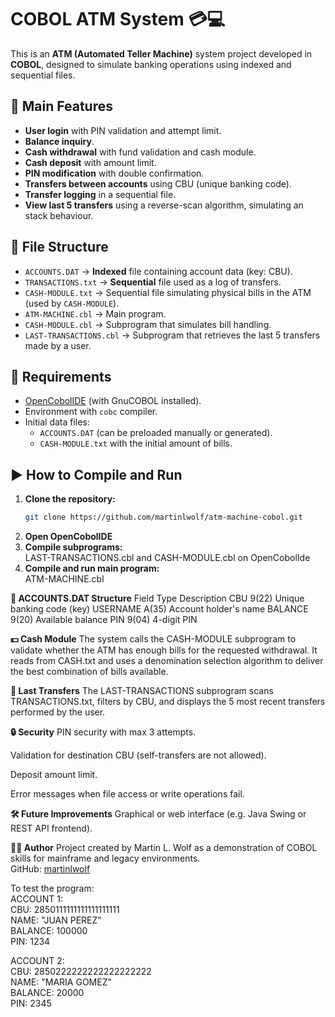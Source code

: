 # COBOL ATM System 💳💻

This is an **ATM (Automated Teller Machine)** system project developed in **COBOL**, designed to simulate banking operations using indexed and sequential files.

## 📌 Main Features

- **User login** with PIN validation and attempt limit.
- **Balance inquiry**.
- **Cash withdrawal** with fund validation and cash module.
- **Cash deposit** with amount limit.
- **PIN modification** with double confirmation.
- **Transfers between accounts** using CBU (unique banking code).
- **Transfer logging** in a sequential file.
- **View last 5 transfers** using a reverse-scan algorithm, simulating an stack behaviour.

## 📂 File Structure

- `ACCOUNTS.DAT` → **Indexed** file containing account data (key: CBU).
- `TRANSACTIONS.txt` → **Sequential** file used as a log of transfers.
- `CASH-MODULE.txt` → Sequential file simulating physical bills in the ATM (used by `CASH-MODULE`).
- `ATM-MACHINE.cbl` → Main program.
- `CASH-MODULE.cbl` → Subprogram that simulates bill handling.
- `LAST-TRANSACTIONS.cbl` → Subprogram that retrieves the last 5 transfers made by a user.

## 🧪 Requirements

- [OpenCobolIDE](https://opencobolide.readthedocs.io/en/latest/) (with GnuCOBOL installed).
- Environment with `cobc` compiler.
- Initial data files:
  - `ACCOUNTS.DAT` (can be preloaded manually or generated).
  - `CASH-MODULE.txt` with the initial amount of bills.

## ▶️ How to Compile and Run

1. **Clone the repository:**  
   ```bash  
   git clone https://github.com/martinlwolf/atm-machine-cobol.git  
2. **Open OpenCobolIDE**  
3. **Compile subprograms:**  
   LAST-TRANSACTIONS.cbl and CASH-MODULE.cbl on OpenCobolIde  
4. **Compile and run main program:**  
   ATM-MACHINE.cbl  

**📁 ACCOUNTS.DAT Structure**
Field	Type	Description
CBU	9(22)	Unique banking code (key)
USERNAME	A(35)	Account holder's name
BALANCE	9(20)	Available balance
PIN	9(04)	4-digit PIN

**💵 Cash Module**
The system calls the CASH-MODULE subprogram to validate whether the ATM has enough bills for the requested withdrawal. It reads from CASH.txt and uses a denomination selection algorithm to deliver the best combination of bills available.

**📖 Last Transfers**
The LAST-TRANSACTIONS subprogram scans TRANSACTIONS.txt, filters by CBU, and displays the 5 most recent transfers performed by the user.

**🔒 Security**
PIN security with max 3 attempts.

Validation for destination CBU (self-transfers are not allowed).

Deposit amount limit.

Error messages when file access or write operations fail.

**🛠️ Future Improvements**
Graphical or web interface (e.g. Java Swing or REST API frontend).

**🧑‍💻 Author**
Project created by Martin L. Wolf as a demonstration of COBOL skills for mainframe and legacy environments.  
GitHub: [martinlwolf](https://github.com/martinlwolf)

To test the program:  
ACCOUNT 1:  
CBU: 2850111111111111111111  
NAME: "JUAN PEREZ"  
BALANCE: 100000  
PIN: 1234  

ACCOUNT 2:  
CBU: 2850222222222222222222  
NAME: "MARIA GOMEZ"  
BALANCE: 20000  
PIN: 2345  

